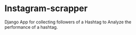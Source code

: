 # Instagram-scrapper
Django App for collecting followers of a Hashtag to Analyze the performance of a hashtag.
